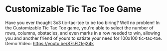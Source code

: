 # Customizable Tic Tac Toe Game

Have you ever thought 3x3 tic-tac-toe to be too biring? Well no problem! In the Customizable Tic Tac Toe game, you're able to select the number of rows, columns, obstacles, and even marks in a row needed to win, allowing you and another friend of yours to satiate your need for 100x100 tic-tac-toe.
Demo Video: https://youtu.be/87sFD1ejX4k


